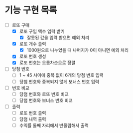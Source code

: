 # 기능 구현 목록

- [ ] 로또 구매
  - [x] 로또 구입 액수 입력 받기
    - [x] 잘못된 값을 입력 받으면 예외 처리
  - [x] 로또 개수 출력
    - [x] 1000원으로 나누었을 때 나머지가 0이 아니면 예외 처리
  - [x] 로또 번호 생성
  - [x] 로또 번호는 오름차순으로 정렬
- [ ] 당첨 번호
  - [ ] 1 ~ 45 사이에 중복 없이 6개의 당첨 번호 입력
  - [ ] 당첨 번호와 중복되지 않게 보너스 번호 입력
- [ ] 번호 비교
  - [ ] 당첨 번호와 로또 번호 비교
  - [ ] 당첨 번호와 보너스 번호 비교
- [ ] 출력
  - [ ] 로또 번호 출력
  - [ ] 당첨 내역 출력
  - [ ] 수익률 둘째 자리에서 반올림해서 출력